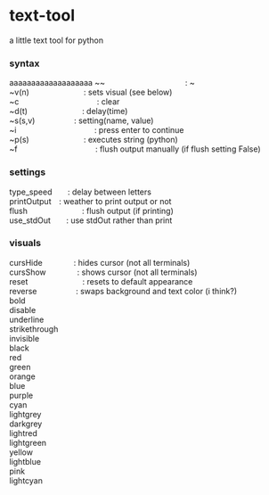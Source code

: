 # text-tool
a little text tool for python <br>

### syntax<br>
aaaaaaaaaaaaaaaaaaa
~~&nbsp;          : ~<br>
~v(n)       : sets visual (see below)<br>
~c          : clear<br>
~d(t)       : delay(time)<br>
~s(s,v)     : setting(name, value)<br>
~i          : press enter to continue<br>
~p(s)       : executes string (python)<br>
~f          : flush output manually (if flush setting False)<br>

### settings<br>
type_speed  : delay between letters<br>
printOutput : weather to print output or not<br>
flush       : flush output (if printing)<br>
use_stdOut  : use stdOut rather than print<br>

### visuals<br>
cursHide    : hides cursor (not all terminals)<br>
cursShow    : shows cursor (not all terminals)<br>
reset       : resets to default appearance<br>
reverse     : swaps background and text color (i think?)<br>
bold<br>
disable<br>
underline<br>
strikethrough<br>
invisible<br>
black<br>
red<br>
green<br>
orange<br>
blue<br>
purple<br>
cyan<br>
lightgrey<br>
darkgrey<br>
lightred<br>
lightgreen<br>
yellow<br>
lightblue<br>
pink<br>
lightcyan<br>
